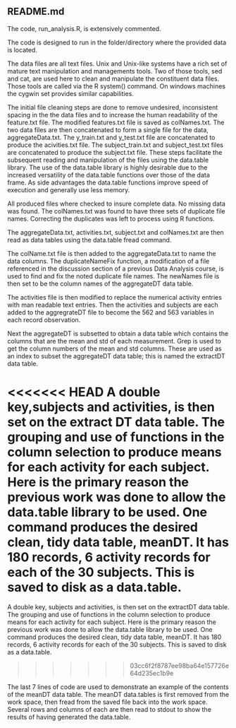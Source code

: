 ## README.md

The code, run_analysis.R, is extensively commented.

The code is designed to run in the folder/directory where the provided data is located.

The data files are all text files.  Unix and Unix-like systems have a rich set of mature text manipulation and managements tools. Two of those tools, sed and cat, are used here to clean and manipulate the constituent data files.  Those tools are called via the R system() command. On windows machines the cygwin set provides similar capabilities.

The initial file cleaning steps are done to remove undesired, inconsistent spacing in the the data files and to increase the human readability of the feature.txt file. The modified features.txt file is saved as colNames.txt. The two data files are then concatenated to form a single file for the data, aggregateData.txt. The y_train.txt and y_test.txt file are concatenated to produce the acivities.txt file. The subject_train.txt and subject_test.txt files are concatenated to produce the subject.txt file. These steps facilitate the subsequent reading and manipulation of the files using the data.table library. The use of the data.table library is highly desirable due to the increased versatility of the data.table functions over those of the data frame. As side advantages the data.table functions improve speed of execution and generally use less memory.

All produced files where checked to insure complete data.  No missing data was found. The colNames.txt was found to have three sets of duplicate file names. Correcting the duplicates was left to process using R functions.

The aggregateData.txt, activities.txt, subject.txt and colNames.txt are then read as data tables using the data.table fread command.

The colName.txt file is then added to the aggregateData.txt to name the data columns.  The duplicateNameFix function, a modification of a file referenced in the discussion section of a previous Data Analysis course, is used to find and fix the noted duplicate file names. The newNames file is then set to be the column names of the aggregateDT data table.

The activities file is then modified to replace the numerical activity entries with man readable text entries. Then the activities and subjects are each added to the aggregrateDT file to become the 562 and 563 variables in each record observation.

Next the aggregateDT is subsetted to obtain a data table which contains the columns that are the mean and std of each measurement. Grep is used to get the column numbers of the mean and std columns.  These are used as an index to subset the aggregateDT data table; this is named the extractDT data table.

<<<<<<< HEAD
A double key,subjects and activities, is then set on the extract DT data table. The grouping and use of functions in the column selection to produce means for each activity for each subject. Here is the primary reason the previous work was done to allow the data.table library to be used.  One command produces the desired clean, tidy data table, meanDT. It has 180 records, 6 activity records for each of the 30 subjects.  This is saved to disk as a data.table.
=======
A double key, subjects and activities, is then set on the extractDT data table. The grouping and use of functions in the column selection to produce means for each activity for each subject. Here is the primary reason the previous work was done to allow the data.table library to be used.  One command produces the desired clean, tidy data table, meanDT. It has 180 records, 6 activity records for each of the 30 subjects.  This is saved to disk as a data.table.
>>>>>>> 03cc6f2f8787ee98ba64e157726e64d235ec1b9e

The last 7 lines of code are used to demonstrate an example of the contents of the meanDT data table. The meanDT data.tables is first removed from the work space, then fread from the saved file back into the work space. Several rows and columns of each are then read to stdout to show the results of having generated the data.table.




